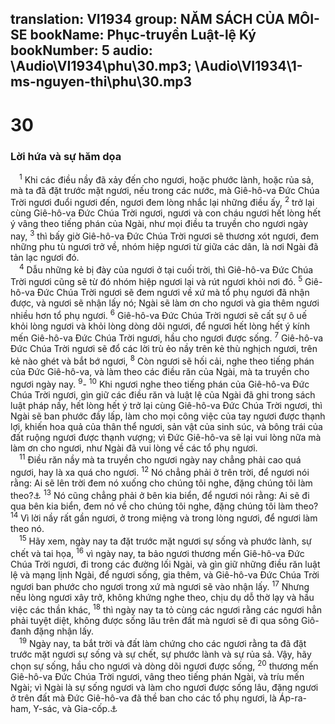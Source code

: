 translation: VI1934
group: NĂM SÁCH CỦA MÔI-SE
bookName: Phục-truyền Luật-lệ Ký 
bookNumber: 5
audio: \Audio\VI1934\phu\30.mp3; \Audio\VI1934\1-ms-nguyen-thi\phu\30.mp3
-------

<div class="title"><h1>30</h1><h3>Lời hứa và sự hăm dọa</h3></div>
<span class="verse phu_30_1"> <sup>1</sup> Khi các điều nầy đã xảy đến cho ngươi, hoặc phước lành, hoặc rủa sả, mà ta đã đặt trước mặt ngươi, nếu trong các nước, mà Giê-hô-va Đức Chúa Trời ngươi đuổi ngươi đến, ngươi đem lòng nhắc lại những điều ấy, </span>
<span class="verse phu_30_2"><sup>2</sup> trở lại cùng Giê-hô-va Đức Chúa Trời ngươi, ngươi và con cháu ngươi hết lòng hết ý vâng theo tiếng phán của Ngài, như mọi điều ta truyền cho ngươi ngày nay, </span>
<span class="verse phu_30_3"><sup>3</sup> thì bấy giờ Giê-hô-va Đức Chúa Trời ngươi sẽ thương xót ngươi, đem những phu tù ngươi trở về, nhóm hiệp ngươi từ giữa các dân, là nơi Ngài đã tản lạc ngươi đó. <br/></span>
<span class="verse phu_30_4"> <sup>4</sup> Dẫu những kẻ bị đày của ngươi ở tại cuối trời, thì Giê-hô-va Đức Chúa Trời ngươi cũng sẽ từ đó nhóm hiệp ngươi lại và rút ngươi khỏi nơi đó. </span>
<span class="verse phu_30_5"><sup>5</sup> Giê-hô-va Đức Chúa Trời ngươi sẽ đem ngươi về xứ mà tổ phụ ngươi đã nhận được, và ngươi sẽ nhận lấy nó; Ngài sẽ làm ơn cho ngươi và gia thêm ngươi nhiều hơn tổ phụ ngươi. </span>
<span class="verse phu_30_6"><sup>6</sup> Giê-hô-va Đức Chúa Trời ngươi sẽ cất sự ô uế khỏi lòng ngươi và khỏi lòng dòng dõi ngươi, để ngươi hết lòng hết ý kính mến Giê-hô-va Đức Chúa Trời ngươi, hầu cho ngươi được sống. </span>
<span class="verse phu_30_7"><sup>7</sup> Giê-hô-va Đức Chúa Trời ngươi sẽ đổ các lời trù ẻo nầy trên kẻ thù nghịch ngươi, trên kẻ nào ghét và bắt bớ ngươi, </span>
<span class="verse phu_30_8"><sup>8</sup> Còn ngươi sẽ hối cải, nghe theo tiếng phán của Đức Giê-hô-va, và làm theo các điều răn của Ngài, mà ta truyền cho ngươi ngày nay. </span>
<span class="verse phu_30_9"><sup>9</sup>-</span>
<span class="verse phu_30_10"><sup>10</sup> Khi ngươi nghe theo tiếng phán của Giê-hô-va Đức Chúa Trời ngươi, gìn giữ các điều răn và luật lệ của Ngài đã ghi trong sách luật pháp nầy, hết lòng hết ý trở lại cùng Giê-hô-va Đức Chúa Trời ngươi, thì Ngài sẽ ban phước đầy lấp, làm cho mọi công việc của tay ngươi được thạnh lợi, khiến hoa quả của thân thể ngươi, sản vật của sinh súc, và bông trái của đất ruộng ngươi được thạnh vượng; vì Đức Giê-hô-va sẽ lại vui lòng nữa mà làm ơn cho ngươi, như Ngài đã vui lòng về các tổ phụ ngươi. <br/></span>
<span class="verse phu_30_11"> <sup>11</sup> Điều răn nầy mà ta truyền cho ngươi ngày nay chẳng phải cao quá ngươi, hay là xa quá cho ngươi. </span>
<span class="verse phu_30_12"><sup>12</sup> Nó chẳng phải ở trên trời, để ngươi nói rằng: Ai sẽ lên trời đem nó xuống cho chúng tôi nghe, đặng chúng tôi làm theo?<a data-toggle="tooltip" data-placement="bottom" title="Ro 10:6-8">⚓</a></span>
<span class="verse phu_30_13"><sup>13</sup> Nó cũng chẳng phải ở bên kia biển, để ngươi nói rằng: Ai sẽ đi qua bên kia biển, đem nó về cho chúng tôi nghe, đặng chúng tôi làm theo? </span>
<span class="verse phu_30_14"><sup>14</sup> Vì lời nầy rất gần ngươi, ở trong miệng và trong lòng ngươi, để ngươi làm theo nó. <br/></span>
<span class="verse phu_30_15"> <sup>15</sup> Hãy xem, ngày nay ta đặt trước mặt ngươi sự sống và phước lành, sự chết và tai họa, </span>
<span class="verse phu_30_16"><sup>16</sup> vì ngày nay, ta bảo ngươi thương mến Giê-hô-va Đức Chúa Trời ngươi, đi trong các đường lối Ngài, và gìn giữ những điều răn luật lệ và mạng lịnh Ngài, để ngươi sống, gia thêm, và Giê-hô-va Đức Chúa Trời ngươi ban phước cho ngươi trong xứ mà ngươi sẽ vào nhận lấy. </span>
<span class="verse phu_30_17"><sup>17</sup> Nhưng nếu lòng ngươi xây trở, không khứng nghe theo, chịu dụ dỗ thờ lạy và hầu việc các thần khác, </span>
<span class="verse phu_30_18"><sup>18</sup> thì ngày nay ta tỏ cùng các ngươi rằng các ngươi hẳn phải tuyệt diệt, không được sống lâu trên đất mà ngươi sẽ đi qua sông Giô-đanh đặng nhận lấy. <br/></span>
<span class="verse phu_30_19"> <sup>19</sup> Ngày nay, ta bắt trời và đất làm chứng cho các ngươi rằng ta đã đặt trước mặt ngươi sự sống và sự chết, sự phước lành và sự rủa sả. Vậy, hãy chọn sự sống, hầu cho ngươi và dòng dõi ngươi được sống, </span>
<span class="verse phu_30_20"><sup>20</sup> thương mến Giê-hô-va Đức Chúa Trời ngươi, vâng theo tiếng phán Ngài, và tríu mến Ngài; vì Ngài là sự sống ngươi và làm cho ngươi được sống lâu, đặng ngươi ở trên đất mà Đức Giê-hô-va đã thề ban cho các tổ phụ ngươi, là Áp-ra-ham, Y-sác, và Gia-cốp.<a data-toggle="tooltip" data-placement="bottom" title="Sa 12:7; 26:3; 28:13">⚓</a><br/></span>
